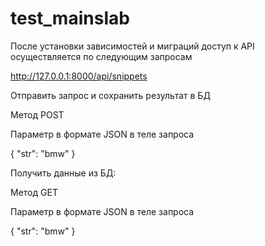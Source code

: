 # test_mainslab
После установки зависимостей и миграций доступ к API осуществляется по следующим запросам

http://127.0.0.1:8000/api/snippets


Отправить запрос и сохранить результат в БД

Метод POST

Параметр в формате JSON в теле запроса

{
    "str": "bmw"
}

Получить данные из БД:

Метод GET

Параметр в формате JSON в теле запроса

{
    "str": "bmw"
}
